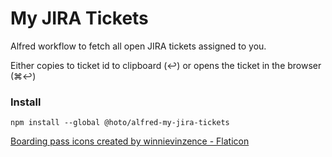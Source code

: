 # My JIRA Tickets

Alfred workflow to fetch all open JIRA tickets assigned to you.  

Either copies to ticket id to clipboard (↩) or opens the ticket in the browser (⌘↩)


### Install

    npm install --global @hoto/alfred-my-jira-tickets

<a href="https://www.flaticon.com/free-icons/boarding-pass" title="boarding pass icons">Boarding pass icons created by winnievinzence - Flaticon</a>
